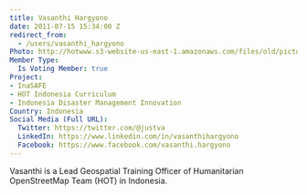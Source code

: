 ```yaml
---
title: Vasanthi Hargyono
date: 2011-07-15 15:34:00 Z
redirect_from:
  - /users/vasanthi_hargyono
Photo: http://hotwww.s3-website-us-east-1.amazonaws.com/files/old/pictures/picture-17-1456906866.jpg
Member Type:
  Is Voting Member: true
Project:
- InaSAFE
- HOT Indonesia Curriculum
- Indonesia Disaster Management Innovation
Country: Indonesia
Social Media (Full URL):
  Twitter: https://twitter.com/@justva
  LinkedIn: https://www.linkedin.com/in/vasanthihargyono
  Facebook: https://www.facebook.com/vasanthi.hargyono
---
```


<p>Vasanthi is a Lead Geospatial Training Officer of Humanitarian OpenStreetMap Team (HOT) in Indonesia.&nbsp;</p>
